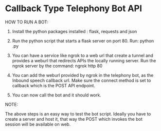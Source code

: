 # Callback Type Telephony Bot API #

HOW TO RUN A BOT:

1) Install the python packages installed : flask, requests and json

2) Run the python script that starts a flask server on port 80. 
Run: python <script-name>.py

3) You can have a service like ngrok to a web url that create a tunnel and provides a weburl that redirects APIs the locally running server.
Run the ngrok server by the command: ngrok http 80

4) You can add the weburl provided by ngrok in the telephony bot, as the Inbound speech callback url. Make sure the connect method is set to callback which is the POST API endpoint.

5) You can now call the bot and it should work.



NOTE:

The above steps is an easy way to test the bot script. Ideally you have to create a server and host it, that way the POST which invokes the bot session will be available on web.
